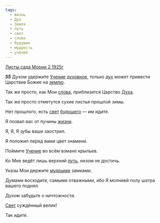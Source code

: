 ```yaml
---
tags:
  - жизнь
  - Дух
  - Земля
  - путь
  - свет
  - слово
  - будущее
  - мудрость
  - учение
---
```


[Листы сада Мории 2 1925г](/agni/1925)

___55___
Духом удержи́те [Учение](/tag/#учение) [духовное](/tag/#Дух), только [дух](/tag/#Дух) может привести Царствие Божие на [землю](/tag/#Земля).   

Так же просто, как Мои [слова](/tag/#слово), приблизится Царство [Духа](/tag/#Дух).   

Так же просто отметутся сухие листья прошлой зимы.   

Нет прошлого, есть [свет](/tag/#свет) [будущего](/tag/#будущее) — им идите.   

Я позвал вас от пучины [жизни](/tag/#жизнь).   

Я, Я, Я зубы ваши заострил.   

Я положил перед вами цвет знамени.   

Поймите [Учение](/tag/#учение) во всём взмахе крыльев.   

Ко Мне ведёт лишь верхний [путь](/tag/#путь), низом не достичь.   

Указы Мои держите [мудрыми](/tag/#мудрость) замками.   

Думами восходите, самыми отважными, ибо Я молнией полу шатра вашего поднял.   

Духом забудьте о ничтожности.   

[Свет](/tag/#свет) суждённый велик!   

Так идите.   

